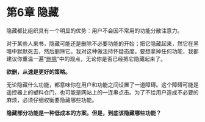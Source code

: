 # 第6章 隐藏

隐藏都比组织具有一个明显的优势：用户不会因不常用的功能分散注意力。

对于某些人来书，隐藏可能还是删除不必要功能的开始；把它隐藏起来，然它在黑暗中默默死去，然后删除它。我对这种做法持怀疑态度。要想拿掉任何功能，我都建议你重温一遍“[删除](/chapter4)”中的观点，无论你是否已经把它隐藏起来了。

**欲删，从速是更好的策略。**

无论隐藏什么功能，都意味你在用户和功能之间设置了一道障碍。这个障碍可能是遥控器上的塑料仓门，也可能是网站上的一连串点击。为了不给用户造成不必要的麻烦，必须仔细权衡要隐藏哪些功能。

**隐藏部分功能是一种低成本的方案。但是，到底该隐藏哪些功能？**
